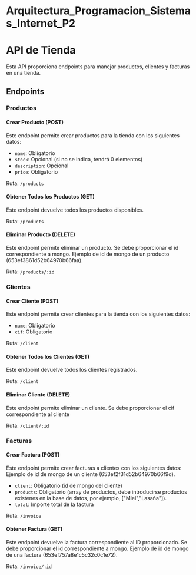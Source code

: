 # Arquitectura_Programacion_Sistemas_Internet_P2
# API de Tienda

Esta API proporciona endpoints para manejar productos, clientes y facturas en una tienda.

## Endpoints

### Productos

#### Crear Producto (POST)

Este endpoint permite crear productos para la tienda con los siguientes datos:

- `name`: Obligatorio
- `stock`: Opcional (si no se indica, tendrá 0 elementos)
- `description`: Opcional
- `price`: Obligatorio

Ruta: `/products`

#### Obtener Todos los Productos (GET)

Este endpoint devuelve todos los productos disponibles.

Ruta: `/products`

#### Eliminar Producto (DELETE)

Este endpoint permite eliminar un producto.
Se debe proporcionar el id correspondiente a mongo.
Ejemplo de id de mongo de un producto (653ef3861d52b64970b66faa).

Ruta: `/products/:id`

### Clientes

#### Crear Cliente (POST)

Este endpoint permite crear clientes para la tienda con los siguientes datos:

- `name`: Obligatorio
- `cif`: Obligatorio

Ruta: `/client`

#### Obtener Todos los Clientes (GET)

Este endpoint devuelve todos los clientes registrados.

Ruta: `/client`

#### Eliminar Cliente (DELETE)

Este endpoint permite eliminar un cliente.
Se debe proporcionar el cif correspondiente al cliente

Ruta: `/client/:id`

### Facturas

#### Crear Factura (POST)

Este endpoint permite crear facturas a clientes con los siguientes datos:
Ejemplo de id de mongo de un cliente (653ef2f31d52b64970b66f9d).

- `client`: Obligatorio (id de mongo del cliente)
- `products`: Obligatorio (array de productos, debe introducirse productos existenes en la base de datos, por ejemplo, ["Miel","Lasaña"]).
- `total`: Importe total de la factura

Ruta: `/invoice`

#### Obtener Factura (GET)

Este endpoint devuelve la factura correspondiente al ID proporcionado.
Se debe proporcionar el id correspondiente a mongo.
Ejemplo de id de mongo de una factura (653ef757a8e1c5c32c0c1e72).

Ruta: `/invoice/:id`
